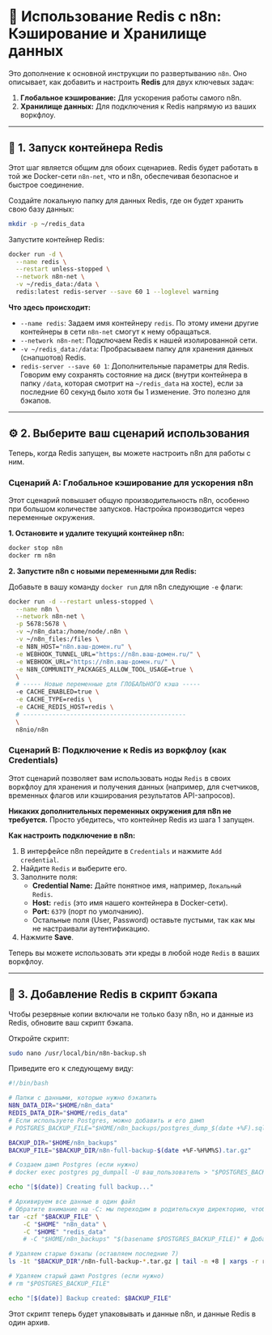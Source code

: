 # 🚀 Использование Redis с n8n: Кэширование и Хранилище данных

Это дополнение к основной инструкции по развертыванию `n8n`. Оно описывает, как добавить и настроить **Redis** для двух ключевых задач:

1.  **Глобальное кэширование:** Для ускорения работы самого n8n.
2.  **Хранилище данных:** Для подключения к Redis напрямую из ваших воркфлоу.

---

## 🐳 1. Запуск контейнера Redis

Этот шаг является общим для обоих сценариев. Redis будет работать в той же Docker-сети `n8n-net`, что и n8n, обеспечивая безопасное и быстрое соединение.

Создайте локальную папку для данных Redis, где он будет хранить свою базу данных:

```bash
mkdir -p ~/redis_data
```

Запустите контейнер Redis:

```bash
docker run -d \
  --name redis \
  --restart unless-stopped \
  --network n8n-net \
  -v ~/redis_data:/data \
  redis:latest redis-server --save 60 1 --loglevel warning
```

**Что здесь происходит:**
* `--name redis`: Задаем имя контейнеру `redis`. По этому имени другие контейнеры в сети `n8n-net` смогут к нему обращаться.
* `--network n8n-net`: Подключаем Redis к нашей изолированной сети.
* `-v ~/redis_data:/data`: Пробрасываем папку для хранения данных (снапшотов) Redis.
* `redis-server --save 60 1`: Дополнительные параметры для Redis. Говорим ему сохранять состояние на диск (внутри контейнера в папку `/data`, которая смотрит на `~/redis_data` на хосте), если за последние 60 секунд было хотя бы 1 изменение. Это полезно для бэкапов.

---

## ⚙️ 2. Выберите ваш сценарий использования

Теперь, когда Redis запущен, вы можете настроить n8n для работы с ним.

### Сценарий A: Глобальное кэширование для ускорения n8n

Этот сценарий повышает общую производительность n8n, особенно при большом количестве запусков. Настройка производится через переменные окружения.

**1. Остановите и удалите текущий контейнер n8n:**

```bash
docker stop n8n
docker rm n8n
```

**2. Запустите n8n с новыми переменными для Redis:**

Добавьте в вашу команду `docker run` для n8n следующие `-e` флаги:

```bash
docker run -d --restart unless-stopped \
  --name n8n \
  --network n8n-net \
  -p 5678:5678 \
  -v ~/n8n_data:/home/node/.n8n \
  -v ~/n8n_files:/files \
  -e N8N_HOST="n8n.ваш-домен.ru" \
  -e WEBHOOK_TUNNEL_URL="https://n8n.ваш-домен.ru/" \
  -e WEBHOOK_URL="https://n8n.ваш-домен.ru/" \
  -e N8N_COMMUNITY_PACKAGES_ALLOW_TOOL_USAGE=true \
  \
  # ----- Новые переменные для ГЛОБАЛЬНОГО кэша -----
  -e CACHE_ENABLED=true \
  -e CACHE_TYPE=redis \
  -e CACHE_REDIS_HOST=redis \
  # ---------------------------------------------
  \
  n8nio/n8n
```

### Сценарий B: Подключение к Redis из воркфлоу (как Credentials)

Этот сценарий позволяет вам использовать ноды `Redis` в своих воркфлоу для хранения и получения данных (например, для счетчиков, временных флагов или кэширования результатов API-запросов).

**Никаких дополнительных переменных окружения для n8n не требуется.** Просто убедитесь, что контейнер Redis из шага 1 запущен.

**Как настроить подключение в n8n:**

1.  В интерфейсе n8n перейдите в `Credentials` и нажмите `Add credential`.
2.  Найдите `Redis` и выберите его.
3.  Заполните поля:
    * **Credential Name:** Дайте понятное имя, например, `Локальный Redis`.
    * **Host:** `redis` (это имя нашего контейнера в Docker-сети).
    * **Port:** `6379` (порт по умолчанию).
    * Остальные поля (User, Password) оставьте пустыми, так как мы не настраивали аутентификацию.
4.  Нажмите **Save**.

Теперь вы можете использовать эти креды в любой ноде `Redis` в ваших воркфлоу.

---

## 💾 3. Добавление Redis в скрипт бэкапа

Чтобы резервные копии включали не только базу n8n, но и данные из Redis, обновите ваш скрипт бэкапа.

Откройте скрипт:

```bash
sudo nano /usr/local/bin/n8n-backup.sh
```

Приведите его к следующему виду:

```bash
#!/bin/bash

# Папки с данными, которые нужно бэкапить
N8N_DATA_DIR="$HOME/n8n_data"
REDIS_DATA_DIR="$HOME/redis_data"
# Если используете Postgres, можно добавить и его дамп
# POSTGRES_BACKUP_FILE="$HOME/n8n_backups/postgres_dump_$(date +%F).sql"

BACKUP_DIR="$HOME/n8n_backups"
BACKUP_FILE="$BACKUP_DIR/n8n-full-backup-$(date +%F-%H%M%S).tar.gz"

# Создаем дамп Postgres (если нужно)
# docker exec postgres pg_dumpall -U ваш_пользователь > "$POSTGRES_BACKUP_FILE"

echo "[$(date)] Creating full backup..."

# Архивируем все данные в один файл
# Обратите внимание на -C: мы переходим в родительскую директорию, чтобы сохранить структуру папок
tar -czf "$BACKUP_FILE" \
    -C "$HOME" "n8n_data" \
    -C "$HOME" "redis_data"
    # -C "$HOME/n8n_backups" "$(basename $POSTGRES_BACKUP_FILE)" # Добавить, если делаете дамп PG

# Удаляем старые бэкапы (оставляем последние 7)
ls -1t "$BACKUP_DIR"/n8n-full-backup-*.tar.gz | tail -n +8 | xargs -r rm --

# Удаляем старый дамп Postgres (если нужно)
# rm "$POSTGRES_BACKUP_FILE"

echo "[$(date)] Backup created: $BACKUP_FILE"
```

Этот скрипт теперь будет упаковывать и данные n8n, и данные Redis в один архив.

